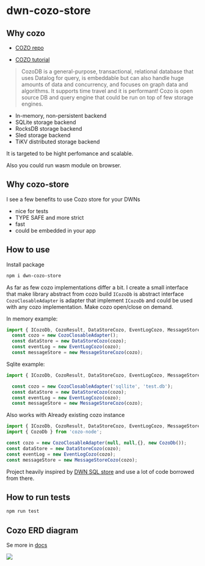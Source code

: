 # dwn-cozo-store

## Why cozo 
- [COZO repo](https://github.com/cozodb/cozo) 

- [COZO tutorial](https://docs.cozodb.org/en/latest/tutorial.html)
> CozoDB is a general-purpose, transactional, relational database that uses Datalog for query, is embeddable but can also handle huge amounts of data and concurrency, and focuses on graph data and algorithms. It supports time travel and it is performant!
Cozo is open source DB and query engine that could be run on top of few storage engines. 

- In-memory, non-persistent backend
- SQLite storage backend
- RocksDB storage backend
- Sled storage backend
- TiKV distributed storage backend

It is targeted to be hight perfomance and scalable.

Also you could run wasm module on browser.

## Why cozo-store
I see a few benefits to use Cozo store for your DWNs

- nice for tests 
- TYPE SAFE and more strict 
- fast 
- could be embedded in your app

## How to use

Install package
```bash
npm i dwn-cozo-store
```

As far as few cozo implementations differ a bit. I create a small interface that make library abstract from cozo build 
`ICozoDb` is abstract interface 
`CozoClosableAdapter` is adapter that implement `ICozoDb` and could be used with any cozo implementation. Make cozo open/close on demand.

In memory example:
```ts
import { ICozoDb, CozoResult, DataStoreCozo, EventLogCozo, MessageStoreCozo, CozoClosableAdapter  } from 'dwn-cozo-store';
  const cozo = new CozoClosableAdapter();
  const dataStore = new DataStoreCozo(cozo);
  const eventLog = new EventLogCozo(cozo);
  const messageStore = new MessageStoreCozo(cozo);


```

Sqlite example:

```ts
import { ICozoDb, CozoResult, DataStoreCozo, EventLogCozo, MessageStoreCozo, CozoClosableAdapter  } from 'dwn-cozo-store';

  const cozo = new CozoClosableAdapter('sqllite', 'test.db');
  const dataStore = new DataStoreCozo(cozo);
  const eventLog = new EventLogCozo(cozo);
  const messageStore = new MessageStoreCozo(cozo);


```

Also works with Already existing cozo instance

```ts
import { ICozoDb, CozoResult, DataStoreCozo, EventLogCozo, MessageStoreCozo, CozoClosableAdapter  } from 'dwn-cozo-store';
import { CozoDb } from 'cozo-node';

const cozo = new CozoClosableAdapter(null, null,{}, new CozoDb());
const dataStore = new DataStoreCozo(cozo);
const eventLog = new EventLogCozo(cozo);
const messageStore = new MessageStoreCozo(cozo);


```

Project heavily inspired by [DWN SQL store](https://github.com/TBD54566975/dwn-sql-store) and use a lot of code borrowed from there.


## How to run tests

```bash
npm run test
```
## Cozo ERD diagram 

Se more in [docs](/docs/store-erd.md)

[![](https://mermaid.ink/img/pako:eNrtVs1uozAQfhXL57YPwDHtdhVpK1VLj0iRY08Sq2CzY7NqGnj3Dj8pAZtqD7ltOSAzf9_M2PPhE5dWAU844IMWexRFZhg9Snixcd4ibBz8qcBIYKde1T7OozZ75sU2BzaKTVVsAZm0lfGAvbw5q-EvGL_J7f5qEQtwTuzhqnl-ZnkZRhvP1oqFccEI4wPxkNe9VqMq7VW6BdwJCYGmAH-woYOTByhEIG73ZxJ_TSn225bqd4jZwz0CvVUEuUv3RdPCi6KMgj1aLIQP63G_KKbzK-Eg9bQMLMpqm2t3iOCKiirGQIwgLap1aE8bg8fJNlwU97wIk3cJhnmh9VbaPBrtx1upEVyoAydRl15bE-hoeGhz1Ytd0qyOS5rHSBtKwEI7R0jud3uynY-0RPi2NsDF6p6FP8Q6rEsNJmyKtJTOWwypFEgOMcWY58-2mrNJMyeS-UDpfx-o4LRvj1R3J14A2yDsAFs6cNfEXRjwAX7CRxNYxSJcMAdNl9lj1dVL5RBZq6feoJNFhqSzefhszTf5fJPP_0o-48-8ru_u6jp2B0nYeRkQ1uAUuwvNvaajPzgu3E--RLy9rU8LPJaw8eMrvmvaIDN0cp7zylQ_OI0du3TgN7ygTgtaJbzjtYx7ogbIeEJLJfA145lpyI7myqZHI3myE7mDG16V7ZkeLpeDtPkADV9Vfg?type=png)](https://mermaid.live/edit#pako:eNrtVs1uozAQfhXL57YPwDHtdhVpK1VLj0iRY08Sq2CzY7NqGnj3Dj8pAZtqD7ltOSAzf9_M2PPhE5dWAU844IMWexRFZhg9Snixcd4ibBz8qcBIYKde1T7OozZ75sU2BzaKTVVsAZm0lfGAvbw5q-EvGL_J7f5qEQtwTuzhqnl-ZnkZRhvP1oqFccEI4wPxkNe9VqMq7VW6BdwJCYGmAH-woYOTByhEIG73ZxJ_TSn225bqd4jZwz0CvVUEuUv3RdPCi6KMgj1aLIQP63G_KKbzK-Eg9bQMLMpqm2t3iOCKiirGQIwgLap1aE8bg8fJNlwU97wIk3cJhnmh9VbaPBrtx1upEVyoAydRl15bE-hoeGhz1Ytd0qyOS5rHSBtKwEI7R0jud3uynY-0RPi2NsDF6p6FP8Q6rEsNJmyKtJTOWwypFEgOMcWY58-2mrNJMyeS-UDpfx-o4LRvj1R3J14A2yDsAFs6cNfEXRjwAX7CRxNYxSJcMAdNl9lj1dVL5RBZq6feoJNFhqSzefhszTf5fJPP_0o-48-8ru_u6jp2B0nYeRkQ1uAUuwvNvaajPzgu3E--RLy9rU8LPJaw8eMrvmvaIDN0cp7zylQ_OI0du3TgN7ygTgtaJbzjtYx7ogbIeEJLJfA145lpyI7myqZHI3myE7mDG16V7ZkeLpeDtPkADV9Vfg)


